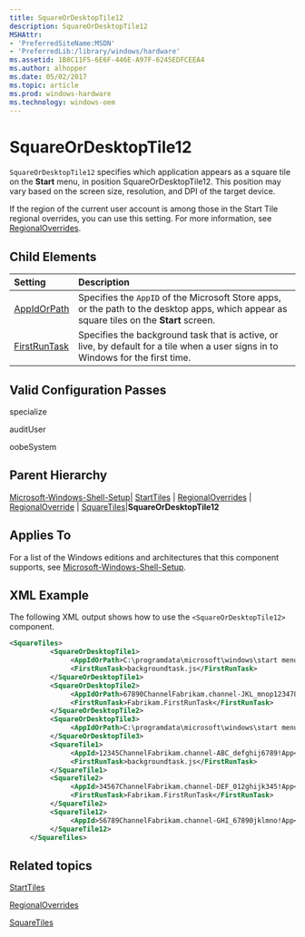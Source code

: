 ```yaml
---
title: SquareOrDesktopTile12
description: SquareOrDesktopTile12
MSHAttr:
- 'PreferredSiteName:MSDN'
- 'PreferredLib:/library/windows/hardware'
ms.assetid: 1B8C11F5-6E6F-446E-A97F-6245EDFCEEA4
ms.author: alhopper
ms.date: 05/02/2017
ms.topic: article
ms.prod: windows-hardware
ms.technology: windows-oem
---
```

# SquareOrDesktopTile12

`SquareOrDesktopTile12` specifies which application appears as a square tile on the **Start** menu, in position SquareOrDesktopTile12. This position may vary based on the screen size, resolution, and DPI of the target device.

If the region of the current user account is among those in the Start Tile regional overrides, you can use this setting. For more information, see [RegionalOverrides](microsoft-windows-shell-setup-starttiles-regionaloverrides.md).

## Child Elements

| Setting                 | Description                                                                           |
|:------------------------|:--------------------------------------------------------------------------------------|
| [AppIdOrPath](microsoft-windows-shell-setup-starttiles-regionaloverrides-regionaloverride-squaretiles-squareordesktoptile12-appidorpath.md) | Specifies the <code>AppID</code> of the Microsoft Store apps, or the path to the desktop apps, which appear as square tiles on the <strong>Start</strong> screen. |
| [FirstRunTask](microsoft-windows-shell-setup-starttiles-regionaloverrides-regionaloverride-squaretiles-squareordesktoptile12-firstruntask.md) | Specifies the background task that is active, or live, by default for a tile when a user signs in to Windows for the first time. |

## Valid Configuration Passes

specialize

auditUser

oobeSystem

## Parent Hierarchy

[Microsoft-Windows-Shell-Setup](microsoft-windows-shell-setup.md)| [StartTiles](microsoft-windows-shell-setup-starttiles.md) | [RegionalOverrides](microsoft-windows-shell-setup-starttiles-regionaloverrides.md) | [RegionalOverride](microsoft-windows-shell-setup-starttiles-regionaloverrides-regionaloverride.md) | [SquareTiles](microsoft-windows-shell-setup-starttiles-regionaloverrides-regionaloverride-squaretiles.md)|**SquareOrDesktopTile12**

## Applies To

For a list of the Windows editions and architectures that this component supports, see [Microsoft-Windows-Shell-Setup](microsoft-windows-shell-setup.md).

## XML Example

The following XML output shows how to use the `<SquareOrDesktopTile12>` component.

```XML
<SquareTiles>
          <SquareOrDesktopTile1>
               <AppIdOrPath>C:\programdata\microsoft\windows\start menu\programs\desktoptile1.lnk</AppIdOrPath>
               <FirstRunTask>backgroundtask.js</FirstRunTask>
          </SquareOrDesktopTile1>
          <SquareOrDesktopTile2>
               <AppIdOrPath>67890ChannelFabrikam.channel-JKL_mnop1234789!App</AppIdOrPath>
               <FirstRunTask>Fabrikam.FirstRunTask</FirstRunTask>
          </SquareOrDesktopTile2>
          <SquareOrDesktopTile3>
               <AppIdOrPath>C:\programdata\microsoft\windows\start menu\programs\desktoptile3.lnk</AppIdOrPath>
          </SquareOrDesktopTile3>
          <SquareTile1>
               <AppId>12345ChannelFabrikam.channel-ABC_defghij6789!App</AppId>
               <FirstRunTask>backgroundtask.js</FirstRunTask>
          </SquareTile1>
          <SquareTile2>
               <AppId>34567ChannelFabrikam.channel-DEF_012ghijk345!App</AppId>
               <FirstRunTask>Fabrikam.FirstRunTask</FirstRunTask>
          </SquareTile2>
          <SquareTile12>
               <AppId>56789ChannelFabrikam.channel-GHI_67890jklmno!App</AppId>
          </SquareTile12>
     </SquareTiles>
```

## Related topics

[StartTiles](microsoft-windows-shell-setup-starttiles.md)

[RegionalOverrides](microsoft-windows-shell-setup-starttiles-regionaloverrides.md)

[SquareTiles](microsoft-windows-shell-setup-starttiles-regionaloverrides-regionaloverride-squaretiles.md)